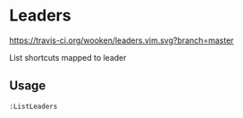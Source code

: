 # Leaders

https://travis-ci.org/wooken/leaders.vim.svg?branch=master

List shortcuts mapped to leader

## Usage

`:ListLeaders`
